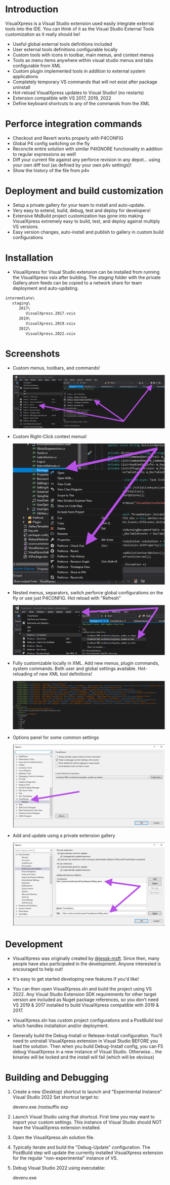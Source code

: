 # Introduction 

VisualXpress is a Visual Studio extension used easily integrate external tools into the IDE. You can think of it as the Visual Studio External Tools customization as it really should be!

* Useful global external tools definitions included
* User external tools definitions configurable locally
* Custom tools with icons in toolbar, main menus, and context menus
* Tools as menu items anywhere within visual studio menus and tabs configurable from XML
* Custom plugin implemented tools in addition to external system applications
* Completely temporary VS commands that will not exist after package uninstall
* Hot-reload VisualXpress updates to Visual Studio! (no restarts)
* Extension compatible with VS 2017, 2019, 2022
* Define keyboard shortcuts to any of the commands from the XML
		
# Perforce integration commands

* Checkout and Revert works properly with P4CONFIG 
* Global P4 config switching on the fly
* Reconcile entire solution with similar P4IGNORE functionality in addition to regular expressions as well!
* Diff your current file against any perforce revision in any depot… using your own diff tool (as defined by your own p4v settings)!
* Show the history of the file from p4v

# Deployment and build customization

* Setup a private gallery for your team to install and auto-update.
* Very easy to extend, build, debug, test and deploy for developers! 
* Extensive MsBuild project customization has gone into making VisualXpress extremely easy to build, test, and deploy against multiply VS versions. 
* Easy version changes, auto-install and publish to gallery in custom build configurations

# Installation

* VisualXpress for Visual Studio extension can be installed from running the VisualXpress vsix after building. The *staging* folder with the private Gallery.atom feeds can be copied to a network share for team deployment and auto-updating.
```
intermediate\
   staging\
      2017\
         VisualXpress.2017.vsix
      2019\
         VisualXpress.2019.vsix
      2022\
         VisualXpress.2022.vsix
```		

# Screenshots

* Custom menus, toolbars, and commands!

  ![toolbars_menus](docs/res/toolbars_menus.png)
	
* Custom Right-Click context menus!

  ![context_menus](docs/res/context_menus.png)
	
* Nested menus, separators, switch perforce global configurations on the fly or use just P4CONFIG. Hot reload with "Refresh"

  ![perforce_connection](docs/res/perforce_connection.png)
	
* Fully customizable locally in XML. Add new menus, plugin commands, system commands. Both user and global settings available. Hot-reloading of new XML tool definitions!

  ![settings_xml](docs/res/settings_xml.png)

* Options panel for some common settings

  ![options_panel](docs/res/options_panel.png)

* Add and update using a private extension gallery

  ![extensions_updates](docs/res/extensions_updates.png)

# Development
	
* VisualXpress was originally created by [@jessk-msft](https://github.com/jessk-msft). Since then, many people have also participated in the development. Anyone interested is encouraged to help out!

* It's easy to get started developing new features if you'd like!

* You can then open VisualXpress.sln and build the project using VS 2022. Any Visual Studio Extension SDK requirements for other target version are included as Nuget package references, so you don't need VS 2019 & 2017 installed to build VisualXpress compatible with 2019 & 2017.
	
* VisualXpress.sln has custom project configurations and a PostBuild tool which handles installation and/or deployment.
	
* Generally build the Debug-Install or Release-Install configuration. You'll need to uninstall VisualXpress extension in Visual Studio BEFORE you load the solution. Then when you build Debug-Install config, you can F5 debug VisualXpress in a new instance of Visual Studio. Otherwise... the binaries will be locked and the install will fail (which will be obvious)

# Building and Debugging

1. Create a new (Desktop) shortcut to launch and "Experimental Instance" Visual Studio 2022
   Set shortcut target to:

   devenv.exe /rootsuffix exp

1. Launch Visual Studio using that shortcut. First time you may want to import your custom settings. This instance of Visual Studio should NOT have the VisualXpress extension installed.

1. Open the VisualXpress.sln solution file.

1. Typically iterate and build the "Debug-Update" configuration. The PostBuild step will update the currently installed VisualXpress extension for the regular "non-experimental" instance of VS.
   
1. Debug Visual Studio 2022 using executable: 

   devenv.exe



